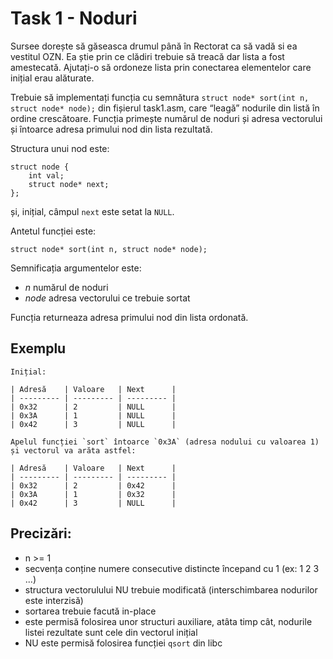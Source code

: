 # Task 1 - Noduri

Sursee dorește să găseasca drumul până în Rectorat ca să vadă si ea vestitul OZN. Ea știe prin ce clădiri trebuie să treacă dar lista a fost amestecată. Ajutați-o să ordoneze lista prin conectarea elementelor care inițial erau alăturate.

Trebuie să implementați funcția cu semnătura `struct node* sort(int n, struct node* node);` din fișierul task1.asm, care “leagă” nodurile din listă în ordine crescătoare. Funcția primește numărul de noduri și adresa vectorului și întoarce adresa primului nod din lista rezultată.

Structura unui nod este:
```
struct node {
    int val;
    struct node* next;
};
```
și, inițial, câmpul `next` este setat la `NULL`.

Antetul funcției este:
```
struct node* sort(int n, struct node* node); 
```

Semnificația argumentelor este:

* *n* numărul de noduri
* *node* adresa vectorului ce trebuie sortat

Funcția returneaza adresa primului nod din lista ordonată.

## Exemplu
```
Inițial:

| Adresă    | Valoare   | Next      |
| --------- | --------- | --------- |
| 0x32      | 2         | NULL      |
| 0x3A      | 1         | NULL      |
| 0x42      | 3         | NULL      |

Apelul funcției `sort` întoarce `0x3A` (adresa nodului cu valoarea 1) și vectorul va arăta astfel:

| Adresă    | Valoare   | Next      |
| --------- | --------- | --------- |
| 0x32      | 2         | 0x42      |
| 0x3A      | 1         | 0x32      |
| 0x42      | 3         | NULL      |
```


## Precizări:
- n >= 1
- secvența conține numere consecutive distincte începand cu 1 (ex: 1 2 3 ...)
- structura vectorulului NU trebuie modificată (interschimbarea nodurilor este interzisă)
- sortarea trebuie facută in-place
- este permisă folosirea unor structuri auxiliare, atâta timp cât, nodurile listei rezultate sunt cele din vectorul inițial
- NU este permisă folosirea funcției `qsort` din libc
